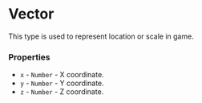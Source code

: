 # Vector
This type is used to represent location or scale in game.

### Properties
- `x` - `Number` - X coordinate.
- `y` - `Number` - Y coordinate.
- `z` - `Number` - Z coordinate.
